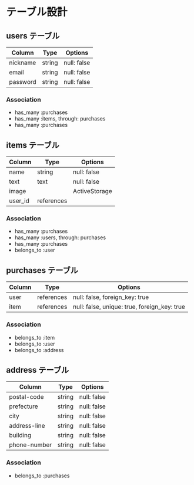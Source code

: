 # テーブル設計

## users テーブル

| Column   | Type   | Options     |
| -------- | ------ | ----------- |
| nickname | string | null: false |
| email    | string | null: false |
| password | string | null: false |

### Association

- has_many :purchases
- has_many :items, through: purchases
- has_many :purchases

## items テーブル

| Column  | Type       | Options       |
| ------- | ---------- | ------------- |
| name    | string     | null: false   |
| text    | text       | null: false   |
| image   |            | ActiveStorage |
| user_id | references |               |

### Association

- has_many :purchases
- has_many :users, through: purchases
- has_many :purchases
- belongs_to :user

## purchases テーブル

| Column | Type       | Options                                      |
| ------ | ---------- | -------------------------------------------- |
| user   | references | null: false, foreign_key: true               |
| item   | references | null: false, unique: true, foreign_key: true |

### Association

- belongs_to :item
- belongs_to :user
- belongs_to :address

## address テーブル

| Column       | Type       | Options     |
| ------------ | ---------- | ----------- |
| postal-code  | string     | null: false |
| prefecture   | string     | null: false |
| city         | string     | null: false |
| address-line | string     | null: false |
| building     | string     | null: false |
| phone-number | string     | null: false |

### Association

- belongs_to :purchases